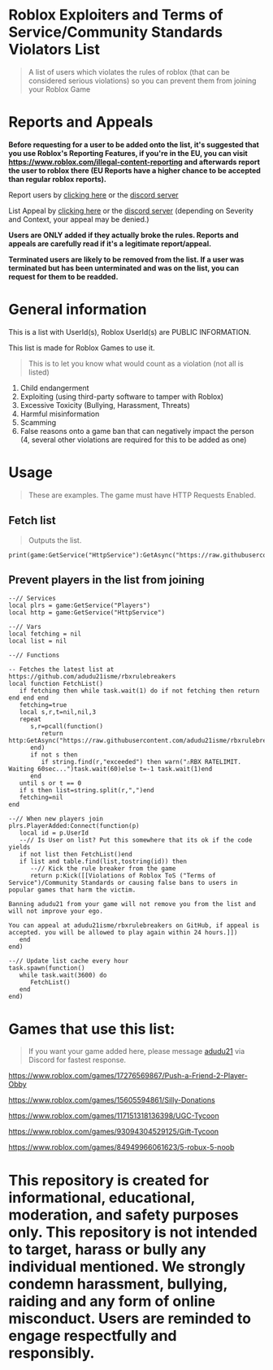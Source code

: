 # Roblox Exploiters and Terms of Service/Community Standards Violators List 
> A list of users which violates the rules of roblox (that can be considered serious violations) so you can prevent them from joining your Roblox Game

# Reports and Appeals
**Before requesting for a user to be added onto the list, it's suggested that you use Roblox's Reporting Features, if you're in the EU, you can visit https://www.roblox.com/illegal-content-reporting and afterwards report the user to roblox there (EU Reports have a higher chance to be accepted than regular roblox reports).**

Report users by [clicking here](https://github.com/adudu21isme/rbxrulebreakers/issues/new?template=user_report.yaml) or the [discord server](https://discord.gg/U7JstgHdyg)

List Appeal by [clicking here](https://github.com/adudu21isme/rbxrulebreakers/issues/new?template=appeal.yaml) or the [discord server](https://discord.gg/U7JstgHdyg) (depending on Severity and Context, your appeal may be denied.)

**Users are ONLY added if they actually broke the rules. Reports and appeals are carefully read if it's a legitimate report/appeal.**

**Terminated users are likely to be removed from the list. If a user was terminated but has been unterminated and was on the list, you can request for them to be readded.**

# General information
This is a list with UserId(s), Roblox UserId(s) are PUBLIC INFORMATION.

This list is made for Roblox Games to use it.

> This is to let you know what would count as a violation (not all is listed)

1. Child endangerment
2. Exploiting (using third-party software to tamper with Roblox)
3. Excessive Toxicity (Bullying, Harassment, Threats)
4. Harmful misinformation
5. Scamming
8. False reasons onto a game ban that can negatively impact the person (4, several other violations are required for this to be added as one)

# Usage
> These are examples. The game must have HTTP Requests Enabled.
## Fetch list
> Outputs the list.
```luau
print(game:GetService("HttpService"):GetAsync("https://raw.githubusercontent.com/adudu21isme/rbxrulebreakers/refs/heads/main/users"))
```
## Prevent players in the list from joining
```luau
--// Services
local plrs = game:GetService("Players")
local http = game:GetService("HttpService")

--// Vars
local fetching = nil
local list = nil

--// Functions

-- Fetches the latest list at https://github.com/adudu21isme/rbxrulebreakers
local function FetchList()
   if fetching then while task.wait(1) do if not fetching then return end end end
   fetching=true
   local s,r,t=nil,nil,3
   repeat
      s,r=pcall(function()
         return http:GetAsync("https://raw.githubusercontent.com/adudu21isme/rbxrulebreakers/refs/heads/main/users",true)
      end)
      if not s then
         if string.find(r,"exceeded") then warn("⚠️RBX RATELIMIT. Waiting 60sec...")task.wait(60)else t=-1 task.wait(1)end
      end
   until s or t == 0
   if s then list=string.split(r,",")end
   fetching=nil
end

--// When new players join
plrs.PlayerAdded:Connect(function(p)
   local id = p.UserId
   --// Is User on list? Put this somewhere that its ok if the code yields
   if not list then FetchList()end
   if list and table.find(list,tostring(id)) then
      --// Kick the rule breaker from the game
      return p:Kick([[Violations of Roblox ToS ("Terms of Service")/Community Standards or causing false bans to users in popular games that harm the victim.

Banning adudu21 from your game will not remove you from the list and will not improve your ego.

You can appeal at adudu21isme/rbxrulebreakers on GitHub, if appeal is accepted. you will be allowed to play again within 24 hours.]])
   end
end)

--// Update list cache every hour
task.spawn(function()
   while task.wait(3600) do
      FetchList()
   end
end)
```

# Games that use this list:
> If you want your game added here, please message [adudu21](https://github.com/adudu21isme) via Discord for fastest response.

https://www.roblox.com/games/17276569867/Push-a-Friend-2-Player-Obby

https://www.roblox.com/games/15605594861/Silly-Donations

https://www.roblox.com/games/117151318136398/UGC-Tycoon

https://www.roblox.com/games/93094304529125/Gift-Tycoon

https://www.roblox.com/games/84949966061623/5-robux-5-noob

# This repository is created for informational, educational, moderation, and safety purposes only. This repository is not intended to target, harass or bully any individual mentioned. We strongly condemn harassment, bullying, raiding and any form of online misconduct. Users are reminded to engage respectfully and responsibly.
